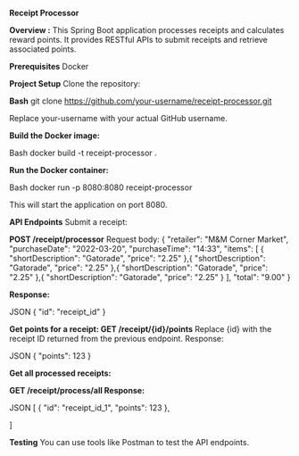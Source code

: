 **Receipt Processor**

**Overview :**
This Spring Boot application processes receipts and calculates reward points. It provides RESTful APIs to submit receipts and retrieve associated points.

**Prerequisites**
Docker

**Project Setup**
Clone the repository:

**Bash**
git clone https://github.com/your-username/receipt-processor.git

Replace your-username with your actual GitHub username.

**Build the Docker image:**

 Bash
docker build -t receipt-processor .

**Run the Docker container:**

 Bash
docker run -p 8080:8080 receipt-processor

This will start the application on port 8080.

**API Endpoints**
Submit a receipt:

**POST /receipt/processor**
Request body:
{
  "retailer": "M&M Corner Market",
  "purchaseDate": "2022-03-20",
  "purchaseTime": "14:33",
  "items": [
    {
      "shortDescription": "Gatorade",
      "price": "2.25"
    },{
      "shortDescription": "Gatorade",
      "price": "2.25"
    },{
      "shortDescription": "Gatorade",
      "price": "2.25"
    },{
      "shortDescription": "Gatorade",
      "price": "2.25"
    }
  ],
  "total": "9.00"
}


**Response:**

 JSON
{
  "id": "receipt_id"
}


**Get points for a receipt:
GET /receipt/{id}/points**
Replace {id} with the receipt ID returned from the previous endpoint.
Response:

 JSON
{
  "points": 123
}

**Get all processed receipts:**

**GET /receipt/process/all
Response:**

 JSON
[
  {
    "id": "receipt_id_1",
    "points": 123
  },

]

**Testing**
You can use tools like Postman to test the API endpoints.

